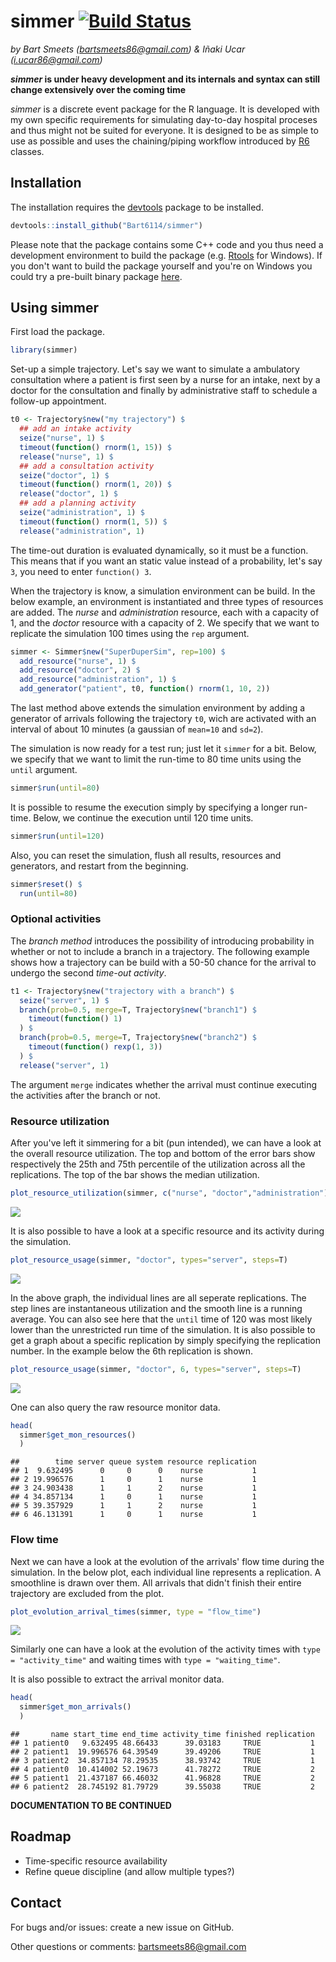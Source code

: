 # simmer [![Build Status](https://travis-ci.org/Bart6114/simmer.svg?branch=master)](https://travis-ci.org/Bart6114/simmer)

*by Bart Smeets (bartsmeets86@gmail.com) & Iñaki Ucar (i.ucar86@gmail.com)*

__*simmer* is under heavy development and its internals and syntax can still change extensively over the coming time__

*simmer* is a discrete event package for the R language. It is developed with my own specific requirements for simulating day-to-day hospital proceses and thus might not be suited for everyone. It is designed to be as simple to use as possible and uses the chaining/piping workflow introduced by [R6](https://cran.r-project.org/web/packages/R6/) classes. 



## Installation

The installation requires the [devtools](https://github.com/hadley/devtools) package to be installed.


```r
devtools::install_github("Bart6114/simmer")
```

Please note that the package contains some C++ code and you thus need a development environment to build the package (e.g. [Rtools](http://cran.r-project.org/bin/windows/Rtools/) for Windows). If you don't want to build the package yourself and you're on Windows you could try a pre-built binary package [here](https://github.com/Bart6114/simmer/releases/).

## Using simmer

First load the package.


```r
library(simmer)
```

Set-up a simple trajectory. Let's say we want to simulate a ambulatory consultation where a patient is first seen by a nurse for an intake, next by a doctor for the consultation and finally by administrative staff to schedule a follow-up appointment.


```r
t0 <- Trajectory$new("my trajectory") $
  ## add an intake activity 
  seize("nurse", 1) $
  timeout(function() rnorm(1, 15)) $
  release("nurse", 1) $
  ## add a consultation activity
  seize("doctor", 1) $
  timeout(function() rnorm(1, 20)) $
  release("doctor", 1) $
  ## add a planning activity
  seize("administration", 1) $
  timeout(function() rnorm(1, 5)) $
  release("administration", 1)
```

The time-out duration is evaluated dynamically, so it must be a function. This means that if you want an static value instead of a probability, let's say ```3```, you need to enter ```function() 3```.

When the trajectory is know, a simulation environment can be build. In the below example, an environment is instantiated and three types of resources are added. The *nurse* and *administration* resource, each with a capacity of 1, and the *doctor* resource with a capacity of 2. We specify that we want to replicate the simulation 100 times using the ```rep``` argument.


```r
simmer <- Simmer$new("SuperDuperSim", rep=100) $
  add_resource("nurse", 1) $
  add_resource("doctor", 2) $
  add_resource("administration", 1) $
  add_generator("patient", t0, function() rnorm(1, 10, 2))
```

The last method above extends the simulation environment by adding a generator of arrivals following the trajectory ```t0```, wich are activated with an interval of about 10 minutes (a gaussian of ```mean=10``` and ```sd=2```).

The simulation is now ready for a test run; just let it ```simmer``` for a bit. Below, we specify that we want to limit the run-time to 80 time units using the ```until``` argument.


```r
simmer$run(until=80)
```

It is possible to resume the execution simply by specifying a longer run-time. Below, we continue the execution until 120 time units.


```r
simmer$run(until=120)
```

Also, you can reset the simulation, flush all results, resources and generators, and restart from the beginning.


```r
simmer$reset() $
  run(until=80)
```

### Optional activities

The *branch method* introduces the possibility of introducing probability in whether or not to include a branch in a trajectory. The following example shows how a trajectory can be build with a 50-50 chance for the arrival to undergo the second *time-out activity*.


```r
t1 <- Trajectory$new("trajectory with a branch") $
  seize("server", 1) $
  branch(prob=0.5, merge=T, Trajectory$new("branch1") $
    timeout(function() 1)
  ) $
  branch(prob=0.5, merge=T, Trajectory$new("branch2") $
    timeout(function() rexp(1, 3))
  ) $
  release("server", 1)
```

The argument ```merge``` indicates whether the arrival must continue executing the activities after the branch or not.

### Resource utilization

After you've left it simmering for a bit (pun intended), we can have a look at the overall resource utilization. The top and bottom of the error bars show respectively the 25th and 75th percentile of the utilization across all the replications. The top of the bar shows the median utilization.


```r
plot_resource_utilization(simmer, c("nurse", "doctor","administration"))
```

![](README_files/figure-html/unnamed-chunk-9-1.png) 

It is also possible to have a look at a specific resource and its activity during the simulation.


```r
plot_resource_usage(simmer, "doctor", types="server", steps=T)
```

![](README_files/figure-html/unnamed-chunk-10-1.png) 

In the above graph, the individual lines are all seperate replications. The step lines are instantaneous utilization and the smooth line is a running average. You can also see here that the ```until``` time of 120 was most likely lower than the unrestricted run time of the simulation. It is also possible to get a graph about a specific replication by simply specifying the replication number. In the example below the 6th replication is shown.


```r
plot_resource_usage(simmer, "doctor", 6, types="server", steps=T)
```

![](README_files/figure-html/unnamed-chunk-11-1.png) 

One can also query the raw resource monitor data.


```r
head(
  simmer$get_mon_resources()
  )
```

```
##        time server queue system resource replication
## 1  9.632495      0     0      0    nurse           1
## 2 19.996576      1     0      1    nurse           1
## 3 24.903438      1     1      2    nurse           1
## 4 34.857134      1     0      1    nurse           1
## 5 39.357929      1     1      2    nurse           1
## 6 46.131391      1     0      1    nurse           1
```

### Flow time

Next we can have a look at the evolution of the arrivals' flow time during the simulation. In the below plot, each individual line represents a replication. A smoothline is drawn over them. All arrivals that didn't finish their entire trajectory are excluded from the plot.


```r
plot_evolution_arrival_times(simmer, type = "flow_time")
```

![](README_files/figure-html/unnamed-chunk-13-1.png) 

Similarly one can have a look at the evolution of the activity times with ```type = "activity_time"``` and waiting times with ```type = "waiting_time"```.

It is also possible to extract the arrival monitor data.


```r
head(
  simmer$get_mon_arrivals()
  )
```

```
##       name start_time end_time activity_time finished replication
## 1 patient0   9.632495 48.66433      39.03183     TRUE           1
## 2 patient1  19.996576 64.39549      39.49206     TRUE           1
## 3 patient2  34.857134 78.29535      38.93742     TRUE           1
## 4 patient0  10.414002 52.19673      41.78272     TRUE           2
## 5 patient1  21.437187 66.46032      41.96828     TRUE           2
## 6 patient2  28.745192 81.79729      39.55038     TRUE           2
```

**DOCUMENTATION TO BE CONTINUED**

## Roadmap

* Time-specific resource availability
* Refine queue discipline (and allow multiple types?)

## Contact

For bugs and/or issues: create a new issue on GitHub.

Other questions or comments: bartsmeets86@gmail.com

